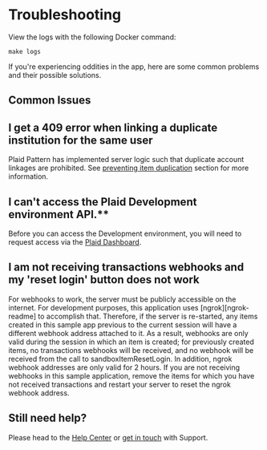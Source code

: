# Troubleshooting

View the logs with the following Docker command:

```shell
make logs
```

If you're experiencing oddities in the app, here are some common problems and their possible solutions.

## Common Issues

## I get a 409 error when linking a duplicate institution for the same user

Plaid Pattern has implemented server logic such that duplicate account linkages are prohibited. See [preventing item duplication](https://github.com/plaid/pattern/tree/master/server#preventing-item-duplication) section for more information.

## I can't access the Plaid Development environment API.\*\*

Before you can access the Development environment, you will need to request access via the [Plaid Dashboard](https://dashboard.plaid.com/overview/development).

## I am not receiving transactions webhooks and my 'reset login' button does not work

For webhooks to work, the server must be publicly accessible on the internet. For development purposes, this application uses [ngrok][ngrok-readme] to accomplish that. Therefore, if the server is re-started, any items created in this sample app previous to the current session will have a different webhook address attached to it. As a result, webhooks are only valid during the session in which an item is created; for previously created items, no transactions webhooks will be received, and no webhook will be received from the call to sandboxItemResetLogin. In addition, ngrok webhook addresses are only valid for 2 hours. If you are not receiving webhooks in this sample application, remove the items for which you have not received transactions and restart your server to reset the ngrok webhook address.

## Still need help?

Please head to the [Help Center](https://support.plaid.com/hc/en-us) or [get in touch](https://dashboard.plaid.com/support/new) with Support.
